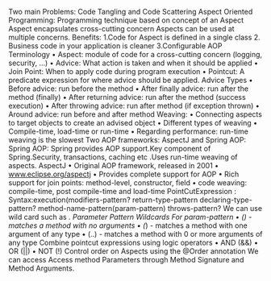 Two main Problems: Code Tangling and Code Scattering
Aspect Oriented Programming: 
    Programming technique based on concept of an Aspect
    Aspect encapsulates cross-cutting concern
    Aspects can be used at multiple concerns.
Benefits:
    1.Code for Aspect is defined in a single class
    2. Business code in your application is cleaner
    3.Configurable
AOP Terminology
• Aspect: module of code for a cross-cutting concern (logging, security, …) 
• Advice: What action is taken and when it should be applied 
• Join Point: When to apply code during program execution
• Pointcut: A predicate expression for where advice should be applied.
Advice Types
• Before advice: run before the method
• After finally advice: run after the method (finally)
• After returning advice: run after the method (success execution)
• After throwing advice: run after method (if exception thrown)
• Around advice: run before and after method
Weaving:
• Connecting aspects to target objects to create an advised object
• Different types of weaving
• Compile-time, load-time or run-time 
• Regarding performance: run-time weaving is the slowest
Two AOP frameworks: AspectJ and Spring AOP:
Spring AOP:
      Spring provides AOP support.Key component of Spring.Security, transactions, caching etc .Uses run-time weaving of aspects.
AspectJ
• Original AOP framework, released in 2001
• www.eclipse.org/aspectj
• Provides complete support for AOP
• Rich support for join points: method-level, constructor, field
• code weaving: compile-time, post compile-time and load-time
PointCutExpression :
   Syntax:execution(modifiers-pattern? return-type-pattern declaring-type-pattern? method-name-pattern(param-pattern) throws-pattern?
   We can use wild card such as *.
   Parameter Pattern Wildcards
   For param-pattern
     • () - matches a method with no arguments
     • (*) - matches a method with one argument of any type
     • (..) - matches a method with 0 or more arguments of any type
    Combine pointcut expressions using logic operators 
     • AND (&&)
     • OR (||)
     • NOT (!)
    Control order on Aspects using the @Order annotation
    We can access Access method Parameters through Method Signature and Method Arguments.


